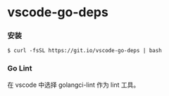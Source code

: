 # vscode-go-deps

### 安装

``` shell
$ curl -fsSL https://git.io/vscode-go-deps | bash
```

### Go Lint

在 vscode 中选择 golangci-lint 作为 lint 工具。
